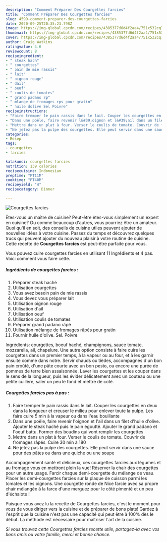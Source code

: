 ```yaml
---
description: "Comment Préparer Des Courgettes farcies"
title: "Comment Préparer Des Courgettes farcies"
slug: 4599-comment-preparer-des-courgettes-farcies
date: 2020-09-25T20:35:23.798Z
image: https://img-global.cpcdn.com/recipes/4385377d6d4f2aa4/751x532cq70/courgettes-farcies-photo-principale-de-la-recette.jpg
thumbnail: https://img-global.cpcdn.com/recipes/4385377d6d4f2aa4/751x532cq70/courgettes-farcies-photo-principale-de-la-recette.jpg
cover: https://img-global.cpcdn.com/recipes/4385377d6d4f2aa4/751x532cq70/courgettes-farcies-photo-principale-de-la-recette.jpg
author: Craig Watkins
ratingvalue: 4.6
reviewcount: 8
recipeingredient:
- " steak hach"
- " courgettes"
- " pain de mie rassis"
- " lait"
- " oignon rouge"
- " dail"
- " oeuf"
- " coulis de tomates"
- " grand padano rp"
- " mlange de fromages rps pour gratin"
- " huile dolive Sel Poivre"
recipeinstructions:
- "Faire tremper le pain rassis dans le lait. Couper les courgettes en deux dans la longueur et creuser le milieu pour enlever toute la pulpe. Les faire cuire 5 min à la vapeur ou dans l&#39;eau bouillante"
- "Dans une poêle, faire revenir l&#39;oignon et l&#39;ail dans un filet d&#39;huile d&#39;olive. Ajouter le steak haché puis le pain égoutté. Ajouter le grand padano et l&#39;oeuf battu. Former des boudins qui vont remplir les courgettes"
- "Mettre dans un plat à four. Verser le coulis de tomate. Couvrir de fromages râpés. Cuire 30 min à 180"
- "Ne jetez pas la pulpe des courgettes. Elle peut servir dans une sauce pour des pâtes ou dans une quiche ou une soupe"
categories:
- Resep
tags:
- courgettes
- farcies

katakunci: courgettes farcies 
nutrition: 139 calories
recipecuisine: Indonesian
preptime: "PT11M"
cooktime: "PT40M"
recipeyield: "4"
recipecategory: Dinner

---
```



![Courgettes farcies](https://img-global.cpcdn.com/recipes/4385377d6d4f2aa4/751x532cq70/courgettes-farcies-photo-principale-de-la-recette.jpg)

Êtes-vous un maître de cuisine? Peut-être êtes-vous simplement un expert en cuisine? Ou comme beaucoup d'autres, vous pourriez être un amateur. Quoi qu'il en soit, des conseils de cuisine utiles peuvent ajouter de nouvelles idées à votre cuisine. Passez du temps et découvrez quelques trucs qui peuvent ajouter du nouveau plaisir à votre routine de cuisine. Cette recette de <strong> Courgettes farcies </strong> est peut-être parfaite pour vous.

<!--inarticleads1-->

Vous pouvez cuire courgettes farcies en utilisant 11 Ingrédients et 4 pas. Voici comment vous faire cette.

##### Ingrédients de courgettes farcies :

1. Préparer  steak haché
1. Utilisation  courgettes
1. Vous avez besoin  pain de mie rassis
1. Vous devez vous préparer  lait
1. Utilisation  oignon rouge
1. Utilisation  d&#39;ail
1. Utilisation  oeuf
1. Utilisation  coulis de tomates
1. Préparer  grand padano râpé
1. Utilisation  mélange de fromages râpés pour gratin
1. Fournir  huile d&#39;olive. Sel. Poivre


Ingrédients: courgettes, boeuf haché, champignons, sauce tomate, mozzarella, ail, chapelure. Une autre option consiste à faire cuire les courgettes dans un premier temps, à la vapeur ou au four, et à les garnir ensuite comme dans notre. Servir chauds ou tièdes, accompagnés d&#39;un bon pain croûté, d&#39;une pâte courte avec un bon pesto, ou encore une purée de pommes de terre bien assaisonnée. Laver les courgettes et les couper dans le sens de la longueur, puis les évider délicatement avec un couteau ou une petite cuillère, saler un peu le fond et mettre de coté. 

<!--inarticleads2-->

##### Courgettes farcies pas à pas :

1. Faire tremper le pain rassis dans le lait. Couper les courgettes en deux dans la longueur et creuser le milieu pour enlever toute la pulpe. Les faire cuire 5 min à la vapeur ou dans l&#39;eau bouillante
1. Dans une poêle, faire revenir l&#39;oignon et l&#39;ail dans un filet d&#39;huile d&#39;olive. Ajouter le steak haché puis le pain égoutté. Ajouter le grand padano et l&#39;oeuf battu. Former des boudins qui vont remplir les courgettes
1. Mettre dans un plat à four. Verser le coulis de tomate. Couvrir de fromages râpés. Cuire 30 min à 180
1. Ne jetez pas la pulpe des courgettes. Elle peut servir dans une sauce pour des pâtes ou dans une quiche ou une soupe


Accompagnement santé et délicieux, ces courgettes farcies aux légumes et au fromage vous en mettront plein la vue! Réserver la chair des courgettes pour un autre usage. Farcir chaque demi-courgette du mélange de veau. Placer les demi-courgettes farcies sur la plaque de cuisson parmi les tomates et les oignons. Une courgette ronde de Nice farcie avec sa propre chair mélangée à la farce d&#39;une merguez pour le côté pimenté et un peu d&#39;échalote ! 

<!--inarticleads1-->

<p>
Puisque vous avez lu la recette de Courgettes farcies, c'est le moment pour vous de vous diriger vers la cuisine et de préparer de bons plats! Gardez à l'esprit que la cuisine n'est pas une capacité qui peut être à 100% dès le début. La méthode est nécessaire pour maîtriser l'art de la cuisine.
</p>

<p>
<i>Si vous trouvez cette Courgettes farcies recette utile, partagez-la avec vos bons amis ou votre famille, merci et bonne chance.</i>
</p>
